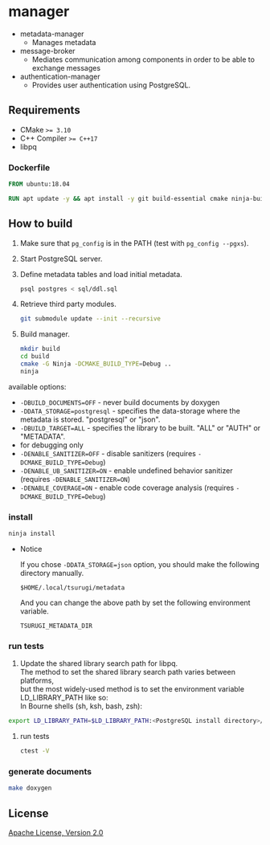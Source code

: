 # manager

* metadata-manager
  * Manages metadata
* message-broker
    * Mediates communication among components in order to be able to exchange messages
* authentication-manager
    * Provides user authentication using PostgreSQL.

## Requirements

* CMake `>= 3.10`
* C++ Compiler `>= C++17`
* libpq

### Dockerfile

```dockerfile
FROM ubuntu:18.04

RUN apt update -y && apt install -y git build-essential cmake ninja-build doxygen libboost-system-dev
```

## How to build

1. Make sure that `pg_config` is in the PATH (test with `pg_config --pgxs`).

1. Start PostgreSQL server.

1. Define metadata tables and load initial metadata.

    ```sh
    psql postgres < sql/ddl.sql
    ```

1. Retrieve third party modules.

    ```sh
    git submodule update --init --recursive
    ```

1. Build manager.

    ```sh
    mkdir build
    cd build
    cmake -G Ninja -DCMAKE_BUILD_TYPE=Debug ..
    ninja
    ```

available options:
* `-DBUILD_DOCUMENTS=OFF` - never build documents by doxygen
* `-DDATA_STORAGE=postgresql` - specifies the data-storage where the metadata is stored. "postgresql" or "json".
* `-DBUILD_TARGET=ALL` - specifies the library to be built. "ALL" or "AUTH" or "METADATA".
* for debugging only
* `-DENABLE_SANITIZER=OFF` - disable sanitizers (requires `-DCMAKE_BUILD_TYPE=Debug`)
* `-DENABLE_UB_SANITIZER=ON` - enable undefined behavior sanitizer (requires `-DENABLE_SANITIZER=ON`)
* `-DENABLE_COVERAGE=ON` - enable code coverage analysis (requires `-DCMAKE_BUILD_TYPE=Debug`)

### install

```sh
ninja install
```

- Notice

  If you chose `-DDATA_STORAGE=json` option, you should make the following directory manually.

  `$HOME/.local/tsurugi/metadata`

  And you can change the above path by set the following environment variable.

  `TSURUGI_METADATA_DIR`

### run tests

1. Update the shared library search path for libpq.  
    The method to set the shared library search path varies between platforms,  
    but the most widely-used method is to set the environment variable LD_LIBRARY_PATH like so:  
    In Bourne shells (sh, ksh, bash, zsh):  

 ```sh
 export LD_LIBRARY_PATH=$LD_LIBRARY_PATH:<PostgreSQL install directory>/lib
 ```

1. run tests

    ```sh
    ctest -V
    ```

### generate documents

```sh
make doxygen
```

## License

[Apache License, Version 2.0](http://www.apache.org/licenses/LICENSE-2.0)
